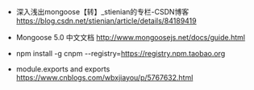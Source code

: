 * 深入浅出mongoose【转】_stienian的专栏-CSDN博客
https://blog.csdn.net/stienian/article/details/84189419

* Mongoose 5.0 中文文档
http://www.mongoosejs.net/docs/guide.html

* npm install -g cnpm --registry=https://registry.npm.taobao.org

* module.exports and exports 
https://www.cnblogs.com/wbxjiayou/p/5767632.html